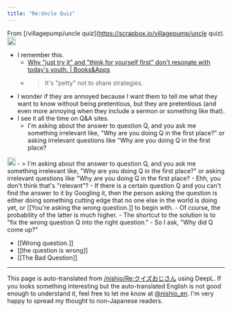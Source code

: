 ```yaml
---
title: "Re:Uncle Quiz"
---
```


From [/villagepump/uncle quiz](https://scrapbox.io/villagepump/uncle quiz).
<img src='https://scrapbox.io/api/pages/villagepump/sta/icon' alt='/villagepump/sta.icon' height="19.5"/>
- I remember this.
    - [Why "just try it" and "think for yourself first" don't resonate with today's youth. | Books&Apps](https://blog.tinect.jp/?p=77189)
    - > It's "petty" not to share strategies.
- I wonder if they are annoyed because I want them to tell me what they want to know without being pretentious, but they are pretentious (and even more annoying when they include a sermon or something like that).
- I see it all the time on Q&A sites.
    - I'm asking about the answer to question Q, and you ask me something irrelevant like, "Why are you doing Q in the first place?" or asking irrelevant questions like "Why are you doing Q in the first place?

<img src='https://scrapbox.io/api/pages/villagepump/nishio/icon' alt='/villagepump/nishio.icon' height="19.5"/>
- > I'm asking about the answer to question Q, and you ask me something irrelevant like, "Why are you doing Q in the first place?" or asking irrelevant questions like "Why are you doing Q in the first place?
- Ehh, you don't think that's "relevant"?
- If there is a certain question Q and you can't find the answer to it by Googling it, then the person asking the question is either doing something cutting edge that no one else in the world is doing yet, or [[You're asking the wrong question.]] to begin with.
    - Of course, the probability of the latter is much higher.
- The shortcut to the solution is to "fix the wrong question Q into the right question."
    - So I ask, "Why did Q come up?"


- [[Wrong question.]]
- [[the question is wrong]]
- [[The Bad Question]]

---
This page is auto-translated from [/nishio/Re:クイズおじさん](https://scrapbox.io/nishio/Re:クイズおじさん) using DeepL. If you looks something interesting but the auto-translated English is not good enough to understand it, feel free to let me know at [@nishio_en](https://twitter.com/nishio_en). I'm very happy to spread my thought to non-Japanese readers.